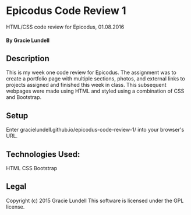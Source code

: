 # Epicodus Code Review 1
HTML/CSS code review for Epicodus, 01.08.2016

#### By Gracie Lundell

## Description
This is my week one code review for Epicodus. The assignment was to create a portfolio page with multiple sections, photos, and external links to projects assigned and finished this week in class. This subsequent webpages were made using HTML and styled using a combination of CSS and Bootstrap.

## Setup
Enter gracielundell.github.io/epicodus-code-review-1/ into your browser's URL.

## Technologies Used:
HTML
CSS
Bootstrap

## Legal
Copyright (c) 2015 Gracie Lundell
This software is licensed under the GPL license.
